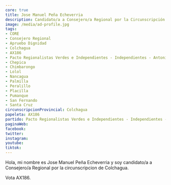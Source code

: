 ```yaml
---
core: true
title: Jose Manuel Peña Echeverria
description: Candidato/a a Consejero/a Regional por la Circunscripción de Colchagua
image: /media/ad-profile.jpg
tags:
- CORE
- Consejero Regional
- Apruebo Dignidad
- Colchagua
- AX186
- Pacto Regionalistas Verdes e Independientes - Independientes - Antonio Carvacho Cardenas
- Chepica
- Chimbarongo
- Lolol
- Nancagua
- Palmilla
- Peralillo
- Placilla
- Pumanque
- San Fernando
- Santa Cruz
circunscripcionProvincial: Colchagua
papeleta: AX186
partido: Pacto Regionalistas Verdes e Independientes - Independientes - Antonio Carvacho Cardenas
paginaWeb:
facebook:
twitter:
instagram:
youtube:
tiktok:
---
```

Hola, mi nombre es Jose Manuel Peña Echeverria y soy candidato/a a Consejero/a Regional por la circunscripcion de Colchagua.

Vota AX186.